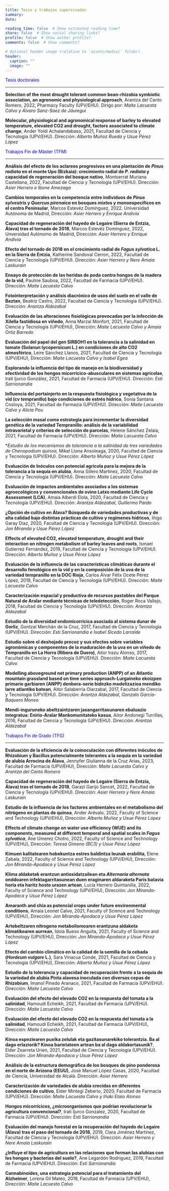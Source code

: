 ```yaml
---
title: Tesis y trabajos supervisados
summary: 
date: 

reading_time: false  # Show estimated reading time?
share: false  # Show social sharing links?
profile: false  # Show author profile?
comments: false  # Show comments?

# Optional header image (relative to `assets/media/` folder).
header:
  caption: ""
  image: ""
---
```


 <!-- ordenar por año --> 

<span style="color:blue">Tesis doctorales</span>

---

**Selection of the most drought tolerant common bean-rhizobia symbiotic association, an agronomic and physiological approach**, Arantza del Canto Romero, 2022, Pharmacy Faculty (UPV/EHU). Dirigo por: *Maite Lacuesta Calvo y Álvaro Sanz-Saez de Jáuregui*

**Molecular, physiological and agronomical response of barley to elevated temperature, elevated CO2 and drought, factors associated to climate change**, Ander Yoldi Achalandabaso, 2021, Facultad de Ciencia y Tecnología (UPV/EHU). Dirección: *Alberto Muñoz Rueda y Usue Pérez López*


<span style="color:blue">Trabajos Fin de Máster (TFM)</span>

---

**Análisis del efecto de los aclareos progresivos en una plantación de *Pinus radiata* en el monte Upo (Bizkaia): crecimiento radial de *P. radiata* y capacidad de regeneración del bosque nativo**, Montserrat Muriana Castellana, 2022, Facultad de Ciencia y Tecnología (UPV/EHU). Dirección: *Asier Herrero e Ibone Amezaga*

**Cambios temporales en la competencia entre individuos de *Pinus sylvestris* y *Quercus pirenaica* en bosques mixtos y monoespecíficos en el centro Peninsular**, Marcos Estevéz Domínguez, 2022. Universidad Autónoma de Madrid, Dirección: *Asier Herrero y Enrique Andivia*

**Capacidad de regeneración del hayedo de Legaire (Sierra de Entzia, Álava) tras el tornado de 2018**, Marcos Estevéz Domínguez, 2022, Unversidad Autónomo de Madrid, Dirección: *Asier Herrero y Enrique Andivia*

**Efecto del tornado de 2018 en el crecimiento radial de *Fagus sylvatica* L. en la Sierra de Entzia**, Katherine Sandoval Cerron, 2022, Facultad de Ciencia y Tecnología (UPV/EHU). Dirección: *Asier Herrero y Nere Amaia Laskurain*

**Ensayo de protección de las heridas de poda contra hongos de la madera de la vid**, Pauline Sauboa, 2022, Facultad de Farmacia (UPV/EHU). Dirección: *Maite Lacuesta Calvo*

**Fotointerpretación y análisis diacrónico de usos del suelo en el valle de Baztan**, Beatriz Castro, 2022, Facultad de Ciencia y Tecnología (UPV/EHU). Dirección: *Arantza Aldezabal*

**Evaluación de las alteraciones fisiológicas provocadas por la infección de Xilella fastidiosa en viñedo**, Anna Marzal Monfort, 2021, Facultad de Ciencia y Tecnología (UPV/EHU), Dirección: *Maite Lacuesta Calvo y Amaia Ortiz Barredo*

**Evaluación del papel del gen SlRBOH1 en la tolerancia a la salinidad en tomate (Solanun lycopersicum L.) en condiciones de alto CO2 atmosférico**, Leire Sánchez Llanos, 2021, Facultad de Ciencia y Tecnología (UPV/EHU), Dirección: *Maite Lacuesta Calvo y Isabel Egea*

**Explorando la influencia del tipo de manejo en la biodiversidad y efectividad de los hongos micorrícico-abusculares en sistemas agrícolas**, Irati Ijurco González, 2021, Facultad de Farmacia (UPV/EHU). Dirección: *Esti Sarrionandia*

**Influencia del portainjerto en la respuesta fisiológica y vegetativa de la vid (cv tempranillo) bajo condiciones de estrés hídrico**, Sonia Santana Costoya, 2021, Facultad de Farmazia (UPV/EHU). Dirección: *Maite Lacuesta Calvo y Alicia Pou*

**La selección masal como estrategia para incrementar la diversidad genética de la variedad Tempranillo: análisis de la variabilidad intravarietal y criterios de selección de parcelas**, Helene Sánchez Zelaia, 2021, Facultad de Farmacia (UPV/EHU). Dirección: *Maite Lacuesta Calvo*

**Estudio de los mecanismos de tolerancia a la salinidad de tres variedades de *Chenopodium quinoa**, Mikel Llona Ansoleaga, 2020, Facultad de Ciencia y Tecnología (UPV/EHU). Dirección: *Alberto Muñoz y Usue Pérez López*

**Evaluación de Inóculos con potencial agrícola para la mejora de la tolerancia a la sequía en alubia**, Anna Sillero Martínez, 2020, Facultad de Ciencia y Tecnología (UPV/EHU). Dirección: *Maite Lacuesta Calvo*

**Evaluación de impactos ambientales asociados a los sistemas agroecológicos y convencionales de ovino Latxo mediante Life Cycle Assessment (LCA)**, Amaia Alberdi Elola, 2020, Facultad de Ciencia y Tecnología (UPV/EHU). Dirección: *Arantza Aldezabal, Guillermo Pardo*

**¿Opción de cultivo en Álava? Búsqueda de variedades productivas y de alta calidad bajo distintas prácticas de cultivo y regímenes hídricos**, Iñigo Garay Diaz, 2020, Facultad de Ciencia y Tecnología (UPV/EHU). Dirección: *Jon Miranda y Usue Pérez López*

**Effects of elevated CO2, elevated temperature, drought and their interaction on nitrogen metabolism of barley leaves and roots**, Ismael Gutierrez Fernández, 2019, Facultad de Ciencia y Tecnología (UPV/EHU). Dirección: *Alberto Muñoz y Usue Pérez López*

**Evaluación de la influencia de las características climáticas durante el desarrollo fenológico en la vid y en la composición de la uva de la variedad tempranillo en la DOC Rioja**, Carlos Álvar Félix Ocete Pérez López, 2019, Facultad de Ciencia y Tecnología (UPV/EHU). Dirección: *Maite Lacuesta Calvo*

**Caracterización espacial y productiva de recursos pastables del Parque Natural de Aralar mediante técnicas de teledetección**, Roger Roca Vallejo, 2018, Facultad de Ciencia y Tecnología (UPV/EHU). Dirección: *Arantza Aldezabal*

**Estudio de la diversidad endomicorrícica asociada al sistema dunar de Gorliz**, Gontzal Merchán de la Cruz, 2017, Facultad de Ciencia y Tecnología (UPV/EHU). Dirección: *Esti Sarrionandia e Isabel Slcedo Larralde*

**Estudio sobre el deshojado precoz y sus efectos sobre variables agronómicas y componentes de la maduración de la uva en un viñedo de Tempranillo en La Horra (Ribera de Duero)**, Aitor Irazu Alonso, 2017, Facultad de Ciencia y Tecnología (UPV/EHU). Dirección: *Maite Lacuesta Calvo*

**Modelling aboveground net primary production (ANPP) of an Atlantic mountain grassland based on time series approach-Lurgaineko ekoizpen primario garbiaren (ANPP) denbora-serie bidezko modelizazioa mendiko larre atlantiko batean**, Aitor Salaberria Oiarzabal, 2017, Facultad de Ciencia y Tecnología (UPV/EHU). Dirección: *Arantza Aldezabal, Gonzalo García-Baquero Moneo*

**Mendi-inguruneko abeltzaintzaren jasangarritasunaren ebaluazio integratua: Enirio-Aralar Mankomunitateko kasua**, Aitor Andonegi Turrillas, 2016, Facultad de Ciencia y Tecnología (UPV/EHU). Dirección: *Arantza Aldezabal*


<span style="color:blue">Trabajos Fin de Grado (TFG)</span>

---

**Evaluación de la eficiencia de la coinoculación con diferentes inóculos de Rhizobium y Bacillus potencialmente tolerantes a la sequía en la variedad de alubia Arrocina de Álava**, Jennyfer Giulianna de la Cruz Arias, 2023, Facultad de Farmacia (UPV/EHU), Dirección: *Maite Lacuesta Calvo y Arantza del Canto Romero*

**Capacidad de regeneración del hayedo de Legaire (Sierra de Entzia, Álava) tras el tornado de 2018**, Garazi Garijo Sancet, 2022, Facultad de Ciencia y Tecnología (UPV/EHU). Dirección: *Asier Herrero y Nere Amaia Laskurain*

**Estudio de la influencia de los factores ambientales en el metabolismo del nitrógeno en plantas de quinoa**, Ander Arévalo, 2022, Faculty of Science and Technology (UPV/EHU), Dirección: *Alberto Muñoz y Usue Pérez López*

**Effects of climate change on water use efficiency (WUE) and its components, measured at different temporal and spatial scales in *Fagus sylvatica***, Ane Umerez Chotro, 2022, Faculty of Science and Technology (UPV/EHU), Dirección: *Teresa Gimeno (BC3) y Usue Pérez López*

**Kimuen kalitatearen hobekuntza estres baldintza leunak erabilita**, Elene Zabala, 2022, Faculty of Science and Technology (UPV/EHU), Dirección: *Jon Miranda-Apodaca y Usue Pérez López*

**Klima aldaketak erantzun antioxidatzailean eta *Alternaria alternata* onddoaren infektagarritasunean duen eraginaren aldaraketa Paris batavia horia eta haritz hosto urazen artean**, Lucia Herrero Quintanilla, 2022, Faculty of Science and Technology (UPV/EHU), Dirección: *Jon Miranda-Apodaca y Usue Pérez López*

**Amaranth and chia as potencial crops under future environmental conditions**, Amaia Leonet Calvo, 2021, Faculty of Science and Technology (UPV/EHU), Dirección: *Jon Miranda-Apodaca y Usue Pérez López*

**Artobeltzaren nitrogeno metabolismoaren erantzuna aldaketa klimatikoaren aurrean**, Idoia Bueso Anguita, 2021, Faculty of Science and Technology (UPV/EHU), Dirección: *Jon Miranda-Apodaca y Usue Pérez López*


**Efecto del cambio climático en la calidad de la semilla de la cebada (*Hordeum vulgare* L.)**, Sara Vinacua Conde, 2021, Facultad de Ciencia y Tecnología (UPV/EHU), Dirección: *Alberto Muñoz y Usue Pérez López*

**Estudio de la tolerancia y capacidad de recuperación  frente a la sequía de la variedad de alubia Pinta alavesa inoculada con diversas cepas de Rhizobium**, Imanol Pinedo Aranaco, 2021, Facultad de Farmacia (UPV/EHU). Dirección: *Maite Lacuesta Calvo*

**Evaluación del efecto del elevado CO2 en la respuesta del tomata a la salinidad**, Hamoudi Echeikh, 2021, Facultad de Farmacia (UPV/EHU). Dirección: *Maite Lacuesta Calvo*

**Evaluación del efecto del elevado CO2 en la respuesta del tomata a la salinidad**, Hamoudi Echeikh, 2021, Facultad de Farmacia (UPV/EHU), Dirección: *Maite Lacuesta Calvo*

**Kinoa espeziearen puxika zelulak eta gazitasunarekiko tolerantzia. Ba al dago erlaziorik? Kinoa barietateen artean ba al dago aldakortasunik?**, Eider Zearreta Urien, 2021, Facultad de Ciencia y Tecnología (UPV/EHU). Dirección: *Jon Miranda-Apodaca y Usue Pérez López*

**Análisis de la estructura demográfica de los bosques de pino ponderosa en el norte de Arizona (EEUU)**, José Manuel López Casas, 2020, Facultad de Ciencia, Universidad de Alcalá. Dirección: *Asier Herrero*

**Caracterización de variedades de alubia crecidas en diferentes condiciones de cultivo**, Eider Mintegi Zeberio, 2020, Facultad de Farmacia (UPV/EHU). Dirección: *Maite Lacuesta Calvo y Iñaki Etaio Alonso*

**Hongos micorrícicos, ¿microorganismos que podrían revolucionar la agricultura convencional?**, Irati Ijurco Gonzalez, 2020, Facultad de Farmacia (UPV/EHU). Dirección: *Esti Sarrionandia*

**Evaluación del manejo forestal en la recuperación del hayedo de Legaire (Álava) tras el paso del tornado de 2018**, 2019,  Clara Jiménez Martínez, Facultad de Ciencia y Tecnología (UPV/EHU). Dirección: *Asier Herrero y Nere Amaia Laskurain*

**¿Influye el tipo de agricultura en las relaciones que forman las alubias con los hongos y bacterias del suelo?**, Ane Legardón  Rodriguez, 2019, Facultad de Farmacia (UPV/EHU). Dirección: *Esti Sarrionandia*

**Cannabinoides, una estrategia potencial para el tratamiento del Alzheimer**, Lorena Gil Mateo, 2018, Facultad de Farmacia (UPV/EHU), Dirección: *Maite Lacuesta Calvo*
